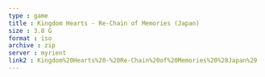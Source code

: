 ```yaml
---
type : game
title : Kingdom Hearts - Re-Chain of Memories (Japan)
size : 3.8 G
format : iso
archive : zip
server : myrient
link2 : Kingdom%20Hearts%20-%20Re-Chain%20of%20Memories%20%28Japan%29
---
```

